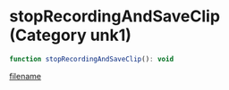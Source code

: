 # stopRecordingAndSaveClip (Category unk1)

```js
function stopRecordingAndSaveClip(): void
```

[filename](stopRecordingAndSaveClip_m.md ':include')